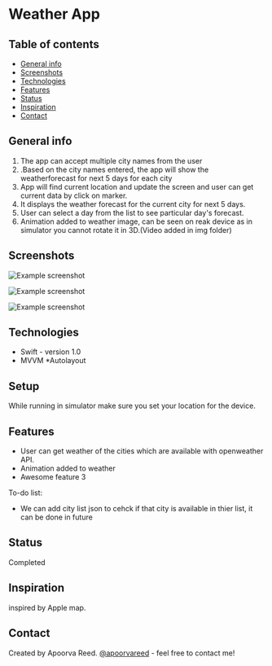 # Weather App

## Table of contents
* [General info](#general-info)
* [Screenshots](#screenshots)
* [Technologies](#technologies)
* [Features](#features)
* [Status](#status)
* [Inspiration](#inspiration)
* [Contact](#contact)

## General info


1. The app can accept multiple city names from the user
2. .Based on the city names entered, the app will show the weatherforecast for next 5 days for each city
3. App will find current location and update the screen and user can get current data by click on marker.
4. It displays the weather forecast for the current city for next 5 days.
5. User can select a day from the list to see particular day's forecast.
6. Animation added to weather image, can be seen on reak device as in simulator you cannot rotate it in 3D.(Video added in img folder)


## Screenshots
![Example screenshot](img/Screenshot_1.png)


![Example screenshot](img/Screenshot_2.png)


![Example screenshot](img/Screenshot_3.png)

## Technologies
* Swift - version 1.0
* MVVM
*Autolayout


## Setup
While running in simulator make sure you set your location for the device.


## Features

* User can get  weather of the cities which are available with openweather API. 
* Animation added to weather 
* Awesome feature 3

To-do list:
* We can add city list json to cehck if that city is available in thier list, it can be done in future


## Status
Completed

## Inspiration
inspired by Apple map.


## Contact
Created by Apoorva Reed. [@apoorvareed](apoorva.reed@gmail.com) - feel free to contact me!
